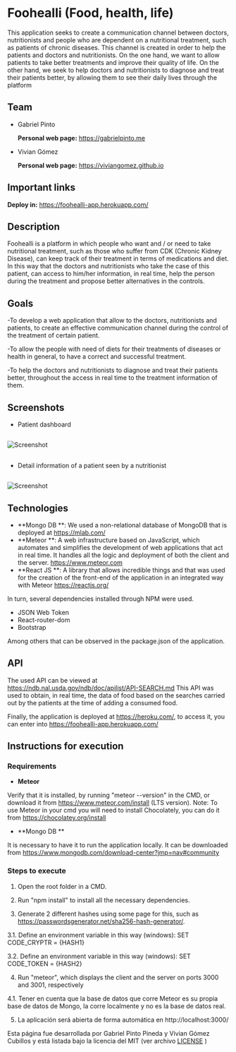 # Foohealli (Food, health, life)
This application seeks to create a communication channel between doctors, nutritionists and people who are dependent on a nutritional treatment, such as patients of chronic diseases. This channel is created in order to help the patients and doctors and nutritionists. On the one hand, we want to allow patients to take better treatments and improve their quality of life. On the other hand, we seek to help doctors and nutritionists to diagnose and treat their patients better, by allowing them to see their daily lives through the platform


## Team
- Gabriel Pinto

  **Personal web page:** https://gabrielpinto.me

- Vivian Gómez

  **Personal web page:** https://viviangomez.github.io

## Important links

**Deploy in:** https://foohealli-app.herokuapp.com/

## Description
Foohealli is a platform in which people who want and / or need to take nutritional treatment, such as those who suffer from CDK (Chronic Kidney Disease), can keep track of their treatment in terms of medications and diet. In this way that the doctors and nutritionists who take the case of this patient, can access to him/her information, in real time, help the person during the treatment and propose better alternatives in the controls.

## Goals

-To develop a web application that allow to the doctors, nutritionists and patients, to create an effective communication channel during the control of the treatment of certain patient. 

-To allow the people with need of diets for their treatments of diseases or health in general, to have a correct and successful treatment. 

-To help the doctors and nutritionists to diagnose and treat their patients better, throughout the access in real time to the treatment information of them. 


## Screenshots

- Patient dashboard
##
![Screenshot](https://raw.githubusercontent.com/VivianGomez/canal-nutricion/master/public/DashboardPatient.PNG?style=centerme)
##

##
- Detail information of a patient seen by a nutritionist
##
![Screenshot](https://raw.githubusercontent.com/VivianGomez/canal-nutricion/master/public/DashboardNutritionist.PNG?style=centerme)

## Technologies

- **Mongo DB **: We used a non-relational database of MongoDB that is deployed at https://mlab.com/
- **Meteor **: A web infrastructure based on JavaScript, which automates and simplifies the development of web applications that act in real time.
It handles all the logic and deployment of both the client and the server. https://www.meteor.com
- **React JS **: A library that allows incredible things and that was used for the creation of the front-end of the application in an integrated way with Meteor https://reactjs.org/

In turn, several dependencies installed through NPM were used. 

- JSON Web Token
- React-router-dom
- Bootstrap

Among others that can be observed in the package.json of the application.


## API 

The used API can be viewed at https://ndb.nal.usda.gov/ndb/doc/apilist/API-SEARCH.md 
This API was used to obtain, in real time, the data of food based on the searches carried out by the patients at the time of adding a consumed food.


Finally, the application is deployed at https://heroku.com/, to access it, you can enter into https://foohealli-app.herokuapp.com/

## Instructions for execution

### Requirements

- **Meteor** 

Verify that it is installed, by running "meteor --version" in the CMD, or download it from https://www.meteor.com/install (LTS version).
Note: To use Meteor in your cmd you will need to install Chocolately, you can do it from https://chocolatey.org/install

- **Mongo DB **

It is necessary to have it to run the application locally. It can be downloaded from https://www.mongodb.com/download-center?jmp=nav#community

### Steps to execute

1. Open the root folder in a CMD.

2. Run "npm install" to install all the necessary dependencies.

3. Generate 2 different hashes using some page for this, such as https://passwordsgenerator.net/sha256-hash-generator/.

3.1. Define an environment variable in this way (windows): SET CODE_CRYPTR = {HASH1}

3.2. Define an environment variable in this way (windows): SET CODE_TOKEN = {HASH2}

4. Run "meteor", which displays the client and the server on ports 3000 and 3001, respectively

4.1. Tener en cuenta que la base de datos que corre Meteor es su propia base de datos de Mongo, la corre localmente y no es la base de datos real.

5. La aplicación será abierta de forma automática en http://localhost:3000/


Esta página fue desarrollada por Gabriel Pinto Pineda y Vivian Gómez Cubillos y está listada bajo la licencia del MIT (ver archivo [LICENSE](https://github.com/VivianGomez/canal-nutricion/blob/master/LICENSE) )
